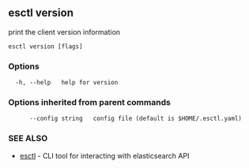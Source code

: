 ## esctl version

print the client version information

```
esctl version [flags]
```

### Options

```
  -h, --help   help for version
```

### Options inherited from parent commands

```
      --config string   config file (default is $HOME/.esctl.yaml)
```

### SEE ALSO

* [esctl](esctl.md)	 - CLI tool for interacting with elasticsearch API


